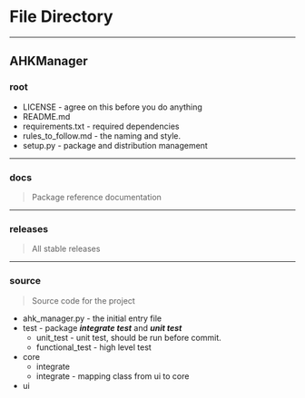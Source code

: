 # File Directory
***

## AHKManager
### root
- LICENSE - agree on this before you do anything
- README.md
- requirements.txt - required dependencies
- rules_to_follow.md - the naming and style.
- setup.py - package and distribution management
***

### docs
> Package reference documentation
***

### releases
> All stable releases
***

### source
> Source code for the project
> 
- ahk_manager.py - the initial entry file
- test - package ***integrate test*** and ***unit test***
  - unit_test - unit test, should be run before commit.
  - functional_test - high level test
- core
  - integrate
  - integrate - mapping class from ui to core
- ui